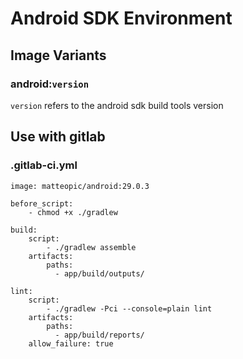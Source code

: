Android SDK Environment
=======================

Image Variants
--------------

### android:`version` ###

`version` refers to the android sdk build tools version

Use with gitlab
---------------

### .gitlab-ci.yml ###

    image: matteopic/android:29.0.3

    before_script:
        - chmod +x ./gradlew

    build:
        script:
            - ./gradlew assemble
        artifacts:
            paths:
              - app/build/outputs/

    lint:
        script:
            - ./gradlew -Pci --console=plain lint
        artifacts:
            paths:
              - app/build/reports/
        allow_failure: true
